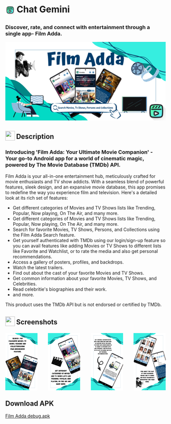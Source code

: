 <h1 align="left">
<sub>
<img  src="https://raw.githubusercontent.com/adityajha1903/Film-Adda/master/Images/logo.png"
      height="30"
      width="30">
</sub>
Chat Gemini
</h1>

<h3 align="left">
Discover, rate, and connect with entertainment through a single app- Film Adda.
</h3>

<div align="center">
  <img src="https://raw.githubusercontent.com/adityajha1903/Film-Adda/master/Images/Feature%20graphic.png" width="auto" height="auto" alt="LibreTube">
</div>

<h2 align="left">
<sub>
<img  src="https://i.ibb.co/y8SzB6z/about-us-icon-34422.png"
      height="30"
      width="30">
</sub>
Description
</h2>

<h3 align="left">
Introducing 'Film Adda: Your Ultimate Movie Companion' - Your go-to Android app for a world of cinematic magic, powered by The Movie Database (TMDb) API.  
</h3>

Film Adda is your all-in-one entertainment hub, meticulously crafted for movie enthusiasts and TV show addicts. With a seamless blend of powerful features, sleek design, and an expansive movie database, this app promises to redefine the way you experience film and television. Here's a detailed look at its rich set of features:
- Get different categories of Movies and TV Shows lists like Trending, Popular, Now playing, On The Air, and many more.  
- Get different categories of Movies and TV Shows lists like Trending, Popular, Now playing, On The Air, and many more.
- Search for favorite Movies, TV Shows, Persons, and Collections using the Film Adda Search feature.
- Get yourself authenticated with TMDb using our login/sign-up feature so you can avail features like adding Movies or TV Shows to different lists like Favorite and Watchlist, or to rate the media and also get personal recommendations.
- Access a gallery of posters, profiles, and backdrops.
- Watch the latest trailers.
- Find out about the cast of your favorite Movies and TV Shows.
- Get common information about your favorite Movies, TV Shows, and Celebrities.
- Read celebritie's biographies and their work.
- and more.

This product uses the TMDb API but is not endorsed or certified by TMDb.

<h2 align="left">
<sub>
<img  src="https://www.svgrepo.com/show/60715/smartphone.svg"
      height="30"
      width="30">
</sub>
Screenshots
</h2>

<div style="width:100%; display:flex; justify-content:space-between;">
<img src="https://raw.githubusercontent.com/adityajha1903/Film-Adda/master/Images/big_ss1.png" width=20% alt="ss1">
<img src="https://raw.githubusercontent.com/adityajha1903/Film-Adda/master/Images/big_ss2.png" width=20% alt="ss2">
<img src="https://raw.githubusercontent.com/adityajha1903/Film-Adda/master/Images/big_ss3.png" width=20% alt="ss3">
<img src="https://raw.githubusercontent.com/adityajha1903/Film-Adda/master/Images/big_ss4.png" width=20% alt="ss4">
</div>

## Download APK
  [Film Adda debug.apk](https://drive.google.com/file/d/1kThu2z7C9bIIG_lb1FMMjDgxGsX5q73t/view?usp=sharing)

